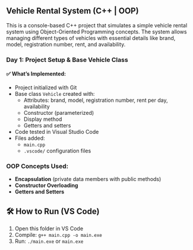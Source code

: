 ## Vehicle Rental System (C++ | OOP)

This is a console-based C++ project that simulates a simple vehicle rental system using Object-Oriented Programming concepts. The system allows managing different types of vehicles with essential details like brand, model, registration number, rent, and availability.

### Day 1: Project Setup & Base Vehicle Class

#### ✅ What’s Implemented:
- Project initialized with Git
- Base class `Vehicle` created with:
  - Attributes: brand, model, registration number, rent per day, availability
  - Constructor (parameterized)
  - Display method
  - Getters and setters
- Code tested in Visual Studio Code
- Files added:
  - `main.cpp`
  - `.vscode/` configuration files

### OOP Concepts Used:
- **Encapsulation** (private data members with public methods)
- **Constructor Overloading**
- **Getters and Setters**

## 🛠️ How to Run (VS Code)
1. Open this folder in VS Code
2. Compile: `g++ main.cpp -o main.exe`
3. Run: `./main.exe` or `main.exe`


